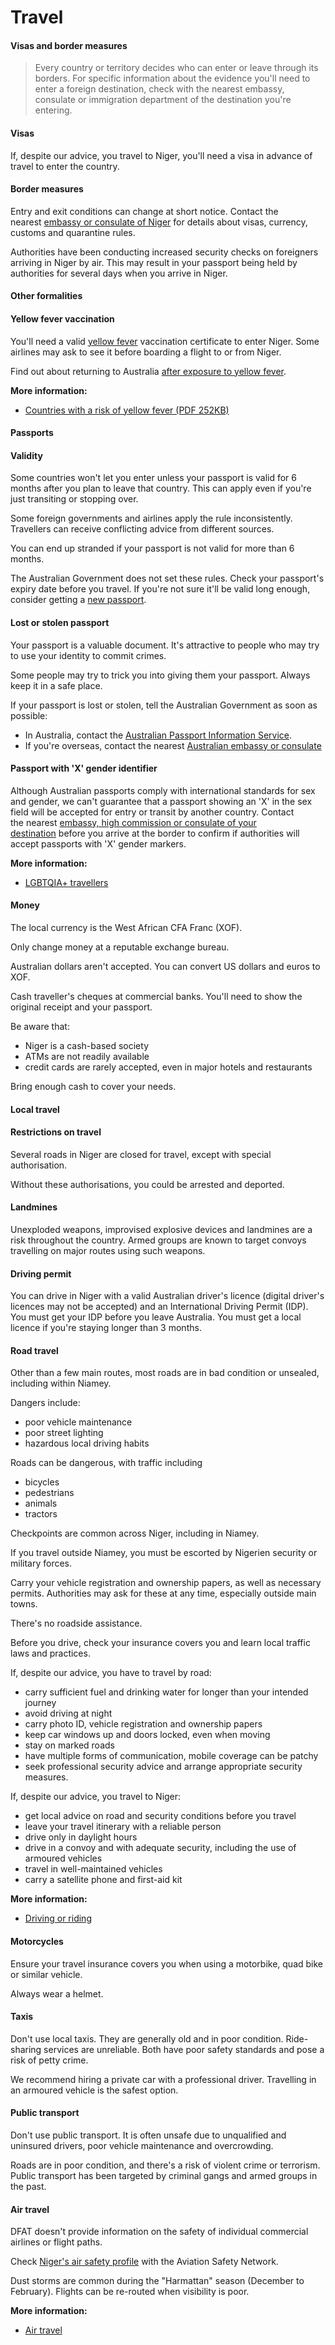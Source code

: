 # Travel

#### Visas and border measures

> Every country or territory decides who can enter or leave through its borders. For specific information about the evidence you'll need to enter a foreign destination, check with the nearest embassy, consulate or immigration department of the destination you're entering.

#### Visas

If, despite our advice, you travel to Niger, you'll need a visa in advance of travel to enter the country.

#### Border measures

Entry and exit conditions can change at short notice. Contact the nearest [embassy or consulate of Niger](https://protocol.dfat.gov.au/Public/Missions/147) for details about visas, currency, customs and quarantine rules.

Authorities have been conducting increased security checks on foreigners arriving in Niger by air. This may result in your passport being held by authorities for several days when you arrive in Niger.

#### Other formalities

#### Yellow fever vaccination

You'll need a valid [yellow fever](https://www.health.gov.au/diseases/yellow-fever) vaccination certificate to enter Niger. Some airlines may ask to see it before boarding a flight to or from Niger.

Find out about returning to Australia [after exposure to yellow fever](https://www.healthdirect.gov.au/yellow-fever).

**More information:**

* [Countries with a risk of yellow fever (PDF 252KB)](https://cdn.who.int/media/docs/default-source/travel-and-health/countries-with-risk-of-yellow-fever-transmission.pdf?sfvrsn=bf42ac59_1&download=true)

#### Passports

#### Validity

Some countries won't let you enter unless your passport is valid for 6 months after you plan to leave that country. This can apply even if you're just transiting or stopping over.

Some foreign governments and airlines apply the rule inconsistently. Travellers can receive conflicting advice from different sources.

You can end up stranded if your passport is not valid for more than 6 months.

The Australian Government does not set these rules. Check your passport's expiry date before you travel. If you're not sure it'll be valid long enough, consider getting a [new passport](https://www.passports.gov.au/).

#### Lost or stolen passport

Your passport is a valuable document. It's attractive to people who may try to use your identity to commit crimes.

Some people may try to trick you into giving them your passport. Always keep it in a safe place.

If your passport is lost or stolen, tell the Australian Government as soon as possible:

* In Australia, contact the [Australian Passport Information Service](https://www.passports.gov.au/contact-us).
* If you're overseas, contact the nearest [Australian embassy or consulate](http://dfat.gov.au/about-us/our-locations/missions/Pages/our-embassies-and-consulates-overseas.aspx)

#### Passport with 'X' gender identifier

Although Australian passports comply with international standards for sex and gender, we can't guarantee that a passport showing an 'X' in the sex field will be accepted for entry or transit by another country. Contact the nearest [embassy, high commission or consulate of your destination](https://protocol.dfat.gov.au/Public/MissionsInAustralia) before you arrive at the border to confirm if authorities will accept passports with 'X' gender markers.

**More information:**

* [LGBTQIA+ travellers](https://www.smartraveller.gov.au/before-you-go/who-you-are/LGBTI)

#### Money

The local currency is the West African CFA Franc (XOF).

Only change money at a reputable exchange bureau.

Australian dollars aren't accepted. You can convert US dollars and euros to XOF.

Cash traveller's cheques at commercial banks. You'll need to show the original receipt and your passport.

Be aware that:

* Niger is a cash-based society
* ATMs are not readily available
* credit cards are rarely accepted, even in major hotels and restaurants

Bring enough cash to cover your needs.

#### Local travel

#### Restrictions on travel

Several roads in Niger are closed for travel, except with special authorisation.

Without these authorisations, you could be arrested and deported.

#### Landmines

Unexploded weapons, improvised explosive devices and landmines are a risk throughout the country. Armed groups are known to target convoys travelling on major routes using such weapons.

#### Driving permit

You can drive in Niger with a valid Australian driver's licence (digital driver's licences may not be accepted) and an International Driving Permit (IDP). You must get your IDP before you leave Australia. You must get a local licence if you're staying longer than 3 months.

#### Road travel

Other than a few main routes, most roads are in bad condition or unsealed, including within Niamey.

Dangers include:

* poor vehicle maintenance
* poor street lighting
* hazardous local driving habits

Roads can be dangerous, with traffic including

* bicycles
* pedestrians
* animals
* tractors

Checkpoints are common across Niger, including in Niamey. 

If you travel outside Niamey, you must be escorted by Nigerien security or military forces.

Carry your vehicle registration and ownership papers, as well as necessary permits. Authorities may ask for these at any time, especially outside main towns.

There's no roadside assistance.

Before you drive, check your insurance covers you and learn local traffic laws and practices.

If, despite our advice, you have to travel by road:

* carry sufficient fuel and drinking water for longer than your intended journey
* avoid driving at night
* carry photo ID, vehicle registration and ownership papers
* keep car windows up and doors locked, even when moving
* stay on marked roads
* have multiple forms of communication, mobile coverage can be patchy
* seek professional security advice and arrange appropriate security measures.

If, despite our advice, you travel to Niger:

* get local advice on road and security conditions before you travel
* leave your travel itinerary with a reliable person
* drive only in daylight hours
* drive in a convoy and with adequate security, including the use of armoured vehicles
* travel in well-maintained vehicles
* carry a satellite phone and first-aid kit

**More information:**

* [Driving or riding](https://www.smartraveller.gov.au/before-you-go/getting-around/road-safety)

#### Motorcycles

Ensure your travel insurance covers you when using a motorbike, quad bike or similar vehicle.

Always wear a helmet.

#### Taxis

Don't use local taxis. They are generally old and in poor condition. Ride-sharing services are unreliable. Both have poor safety standards and pose a risk of petty crime.

We recommend hiring a private car with a professional driver. Travelling in an armoured vehicle is the safest option.

#### Public transport

Don't use public transport. It is often unsafe due to unqualified and uninsured drivers, poor vehicle maintenance and overcrowding.

Roads are in poor condition, and there's a risk of violent crime or terrorism. Public transport has been targeted by criminal gangs and armed groups in the past.

#### Air travel

DFAT doesn't provide information on the safety of individual commercial airlines or flight paths.

Check [Niger's air safety profile](http://aviation-safety.net/database/country/country.php?id=5U) with the Aviation Safety Network.

Dust storms are common during the "Harmattan" season (December to February). Flights can be re-routed when visibility is poor.

**More information:**

* [Air travel](https://www.smartraveller.gov.au/before-you-go/getting-around/air-travel)